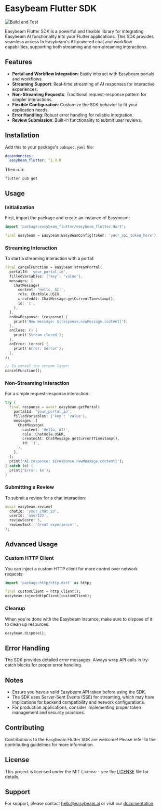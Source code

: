 # Easybeam Flutter SDK

[![Build and Test](https://github.com/easybeamai/easybeam_flutter/actions/workflows/ci.yml/badge.svg)](https://github.com/easybeamai/easybeam_flutter/actions)

Easybeam Flutter SDK is a powerful and flexible library for integrating Easybeam AI functionality into your Flutter applications. This SDK provides seamless access to Easybeam's AI-powered chat and workflow capabilities, supporting both streaming and non-streaming interactions.

## Features

- **Portal and Workflow Integration**: Easily interact with Easybeam portals and workflows.
- **Streaming Support**: Real-time streaming of AI responses for interactive experiences.
- **Non-Streaming Requests**: Traditional request-response pattern for simpler interactions.
- **Flexible Configuration**: Customize the SDK behavior to fit your application needs.
- **Error Handling**: Robust error handling for reliable integration.
- **Review Submission**: Built-in functionality to submit user reviews.

## Installation

Add this to your package's `pubspec.yaml` file:

```yaml
dependencies:
  easybeam_flutter: ^1.0.0
```

Then run:

```
flutter pub get
```

## Usage

### Initialization

First, import the package and create an instance of Easybeam:

```dart
import 'package:easybeam_flutter/easybeam_flutter.dart';

final easybeam = Easybeam(EasyBeamConfig(token: 'your_api_token_here'));
```

### Streaming Interaction

To start a streaming interaction with a portal:

```dart
final cancelFunction = easybeam.streamPortal(
  portalId: 'your_portal_id',
  filledVariables: {'key': 'value'},
  messages: [
    ChatMessage(
      content: 'Hello, AI!',
      role: ChatRole.USER,
      createdAt: ChatMessage.getCurrentTimestamp(),
      id: '1',
    ),
  ],
  onNewResponse: (response) {
    print('New message: ${response.newMessage.content}');
  },
  onClose: () {
    print('Stream closed');
  },
  onError: (error) {
    print('Error: $error');
  },
);

// To cancel the stream later:
cancelFunction();
```

### Non-Streaming Interaction

For a simple request-response interaction:

```dart
try {
  final response = await easybeam.getPortal(
    portalId: 'your_portal_id',
    filledVariables: {'key': 'value'},
    messages: [
      ChatMessage(
        content: 'Hello, AI!',
        role: ChatRole.USER,
        createdAt: ChatMessage.getCurrentTimestamp(),
        id: '1',
      ),
    ],
  );
  print('AI response: ${response.newMessage.content}');
} catch (e) {
  print('Error: $e');
}
```

### Submitting a Review

To submit a review for a chat interaction:

```dart
await easybeam.review(
  chatId: 'your_chat_id',
  userId: 'user123',
  reviewScore: 5,
  reviewText: 'Great experience!',
);
```

## Advanced Usage

### Custom HTTP Client

You can inject a custom HTTP client for more control over network requests:

```dart
import 'package:http/http.dart' as http;

final customClient = http.Client();
easybeam.injectHttpClient(customClient);
```

### Cleanup

When you're done with the Easybeam instance, make sure to dispose of it to clean up resources:

```dart
easybeam.dispose();
```

## Error Handling

The SDK provides detailed error messages. Always wrap API calls in try-catch blocks for proper error handling.

## Notes

- Ensure you have a valid Easybeam API token before using the SDK.
- The SDK uses Server-Sent Events (SSE) for streaming, which may have implications for backend compatibility and network configurations.
- For production applications, consider implementing proper token management and security practices.

## Contributing

Contributions to the Easybeam Flutter SDK are welcome! Please refer to the contributing guidelines for more information.

## License

This project is licensed under the MIT License - see the [LICENSE](LICENSE) file for details.

## Support

For support, please contact hello@easybeam.ai or visit our [documentation](https://docs.easybeam.ai).
